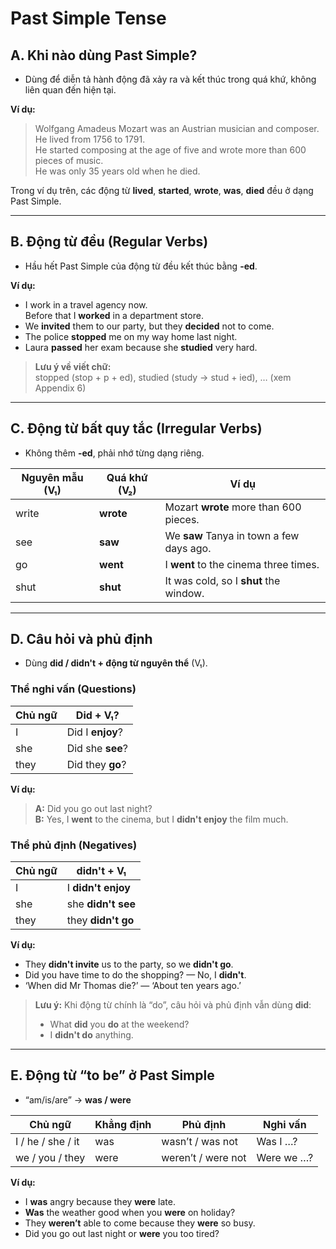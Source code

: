 # Past Simple Tense

## A. Khi nào dùng Past Simple?
- Dùng để diễn tả hành động đã xảy ra và kết thúc trong quá khứ, không liên quan đến hiện tại.

**Ví dụ:**
> Wolfgang Amadeus Mozart was an Austrian musician and composer.  
> He lived from 1756 to 1791.  
> He started composing at the age of five and wrote more than 600 pieces of music.  
> He was only 35 years old when he died.  

Trong ví dụ trên, các động từ **lived**, **started**, **wrote**, **was**, **died** đều ở dạng Past Simple.

---

## B. Động từ đều (Regular Verbs)
- Hầu hết Past Simple của động từ đều kết thúc bằng **-ed**.

**Ví dụ:**
- I work in a travel agency now.  
  Before that I **worked** in a department store.  
- We **invited** them to our party, but they **decided** not to come.  
- The police **stopped** me on my way home last night.  
- Laura **passed** her exam because she **studied** very hard.

> **Lưu ý về viết chữ:**  
> stopped (stop + p + ed), studied (study → stud + ied), … (xem Appendix 6)

---

## C. Động từ bất quy tắc (Irregular Verbs)
- Không thêm **-ed**, phải nhớ từng dạng riêng.

| Nguyên mẫu (V₁) | Quá khứ (V₂)  | Ví dụ                                     |
| --------------- | ------------ | ----------------------------------------- |
| write           | **wrote**    | Mozart **wrote** more than 600 pieces.   |
| see             | **saw**      | We **saw** Tanya in town a few days ago. |
| go              | **went**     | I **went** to the cinema three times.    |
| shut            | **shut**     | It was cold, so I **shut** the window.   |

---

## D. Câu hỏi và phủ định
- Dùng **did / didn't + động từ nguyên thể** (V₁).

### Thể nghi vấn (Questions)

| Chủ ngữ | Did + V₁?       |
| ------- | --------------- |
| I       | Did I **enjoy**?  |
| she     | Did she **see**?  |
| they    | Did they **go**?  |

**Ví dụ:**
> **A:** Did you go out last night?  
> **B:** Yes, I **went** to the cinema, but I **didn't enjoy** the film much.

### Thể phủ định (Negatives)

| Chủ ngữ | didn't + V₁      |
| ------- | ---------------- |
| I       | I **didn't enjoy** |
| she     | she **didn't see**   |
| they    | they **didn't go**   |

**Ví dụ:**
- They **didn't invite** us to the party, so we **didn't go**.  
- Did you have time to do the shopping? — No, I **didn't**.  
- ‘When did Mr Thomas die?’ — ‘About ten years ago.’

> **Lưu ý:** Khi động từ chính là “do”, câu hỏi và phủ định vẫn dùng **did**:  
> - What **did** you **do** at the weekend?  
> - I **didn't do** anything.

---

## E. Động từ “to be” ở Past Simple
- “am/is/are” → **was / were**

| Chủ ngữ           | Khẳng định | Phủ định        | Nghi vấn       |
| ----------------- | ---------- | --------------- | -------------- |
| I / he / she / it | was        | wasn’t / was not | Was I …?       |
| we / you / they   | were       | weren’t / were not | Were we …?     |

**Ví dụ:**
- I **was** angry because they **were** late.  
- **Was** the weather good when you **were** on holiday?  
- They **weren’t** able to come because they **were** so busy.  
- Did you go out last night or **were** you too tired?
